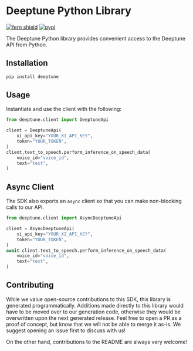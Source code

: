 # Deeptune Python Library

[![fern shield](https://img.shields.io/badge/%F0%9F%8C%BF-SDK%20generated%20by%20Fern-brightgreen)](https://github.com/fern-api/fern)
[![pypi](https://img.shields.io/pypi/v/deeptune)](https://pypi.python.org/pypi/deeptune)

The Deeptune Python library provides convenient access to the Deeptune API from Python.

## Installation

```sh
pip install deeptune
```

## Usage

Instantiate and use the client with the following:

```python
from deeptune.client import DeeptuneApi

client = DeeptuneApi(
    xi_api_key="YOUR_XI_API_KEY",
    token="YOUR_TOKEN",
)
client.text_to_speech.perform_inference_on_speech_data(
    voice_id="voice_id",
    text="text",
)
```

## Async Client

The SDK also exports an `async` client so that you can make non-blocking calls to our API.

```python
from deeptune.client import AsyncDeeptuneApi

client = AsyncDeeptuneApi(
    xi_api_key="YOUR_XI_API_KEY",
    token="YOUR_TOKEN",
)
await client.text_to_speech.perform_inference_on_speech_data(
    voice_id="voice_id",
    text="text",
)
```

## Contributing

While we value open-source contributions to this SDK, this library is generated programmatically.
Additions made directly to this library would have to be moved over to our generation code,
otherwise they would be overwritten upon the next generated release. Feel free to open a PR as
a proof of concept, but know that we will not be able to merge it as-is. We suggest opening
an issue first to discuss with us!

On the other hand, contributions to the README are always very welcome!
